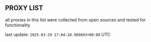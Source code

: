 ## PROXY LIST

all proxies in this list were collected from open sources and tested for functionality

last update: `2025-03-29 17:04:28.989693+00:00` UTC